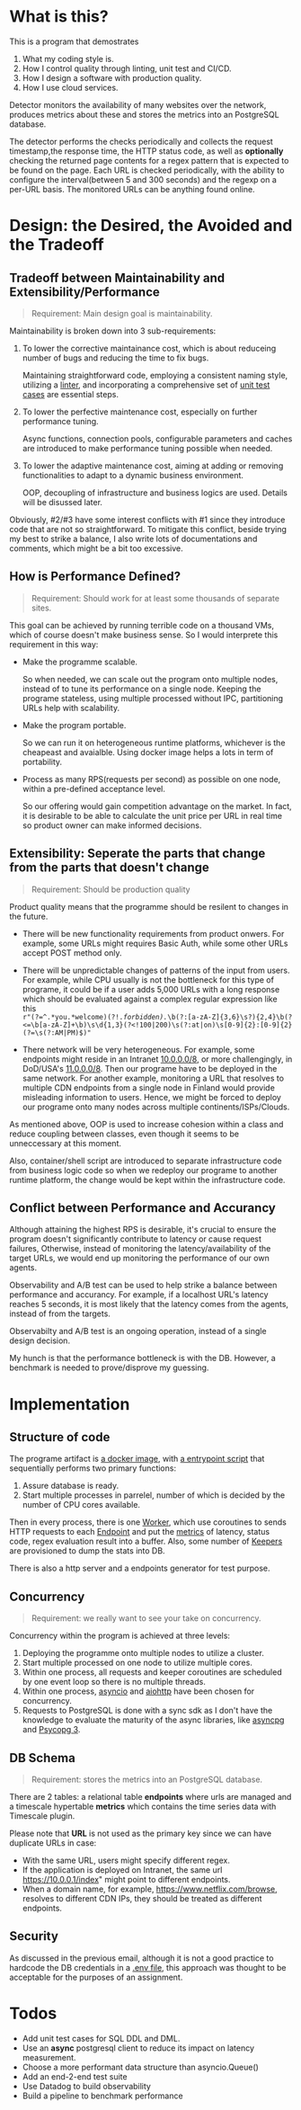 # What is this?
This is a program that demostrates
1. What my coding style is.
2. How I control quality through linting, unit test and CI/CD.
3. How I design a software with production quality.
4. How I use cloud services.

Detector monitors the availability of many websites over the network, produces metrics about these and stores the metrics into an PostgreSQL database.

The detector performs the checks periodically and collects the request timestamp,the response time, the HTTP status code, as well as **optionally** checking the returned page contents for a regex pattern that is expected to be found on the page. 
Each URL is checked periodically, with the ability to configure the interval(between 5 and 300 seconds) and the regexp on a per-URL basis. The monitored URLs can be anything found online.

# Design: the Desired, the Avoided and the Tradeoff

## Tradeoff between Maintainability and Extensibility/Performance
> Requirement: Main design goal is maintainability.

Maintainability is broken down into 3 sub-requirements:
1. To lower the corrective maintainance cost, which is about reduceing number of bugs and reducing the time to fix bugs.

    Maintaining straightforward code, employing a consistent naming style, utilizing a [linter](./.pylintrc), and incorporating a comprehensive set of [unit test cases](./test/) are essential steps.

2. To lower the perfective maintenance cost, especially on further performance tuning.

    Async functions, connection pools, configurable parameters and caches are introduced to make performance tuning possible when needed.

3. To lower the adaptive maintenance cost, aiming at adding or removing functionalities to adapt to a dynamic business environment.

    OOP, decoupling of infrastructure and business logics are used. Details will be disussed later.

Obviously, #2/#3 have some interest conflicts with #1 since they introduce code that are not so straightforward. To mitigate this conflict, beside trying my best to strike a balance, I also write lots of documentations and comments, which might be a bit too excessive.

## How is Performance Defined?
> Requirement: Should work for at least some thousands of separate sites.

This goal can be achieved by running terrible code on a thousand VMs, which of course doesn't make business sense. So I would interprete this requirement in this way:
- Make the programme scalable.

    So when needed, we can scale out the program onto multiple nodes, instead of to tune its performance on a single node.
    Keeping the programe stateless, using multiple processed without IPC, partitioning URLs help with scalability.
- Make the program portable.

    So we can run it on heterogeneous runtime platforms, whichever is the cheapeast and avaialble. Using docker image helps a lots in term of portability. 
- Process as many RPS(requests per second) as possible on one node, within a pre-defined acceptance level.

    So our offering would gain competition advantage on the market. In fact, it is desirable to be able to calculate the unit price per URL in real time so product owner can make informed decisions.

## Extensibility: Seperate the parts that change from the parts that doesn't change
> Requirement: Should be production quality

Product quality means that the programme should be resilent to changes in the future.

- There will be new functionality requirements from product onwers.
For example, some URLs might requires Basic Auth, while some other URLs accept POST method only. 

- There will be unpredictable changes of patterns of the input from users. For example, while CPU usually is not the bottleneck for this type of programe, it could be if a user adds 5,000 URLs with a long response which should be evaluated against a complex regular expression like this <code> r"(?=^.*you.*welcome)(?!.*forbidden).*\b(?:[a-zA-Z]{3,6}\s?){2,4}\b(?<=\b[a-zA-Z]+\b)\s\d{1,3}(?<!100|200)\s(?:at|on)\s[0-9]{2}:[0-9]{2}(?=\s(?:AM|PM)$)"</code>

- There network will be very heterogeneous.
For example, some endpoints might reside in an Intranet [10.0.0.0/8](https://en.wikipedia.org/wiki/Private_network), or more challengingly, in DoD/USA's [11.0.0.0/8](https://news.ycombinator.com/item?id=10006534). Then our programe have to be deployed in the same network.
For another example, monitoring a URL that resolves to multiple CDN endpoints from a single node in Finland would provide misleading information to users. Hence, we might be forced to deploy our programe onto many nodes across multiple continents/ISPs/Clouds.

As mentioned above, OOP is used to increase cohesion within a class and reduce coupling between classes, even though it seems to be unneccessary at this moment.

Also, container/shell script are introduced to separate infrastructure code from business logic code so when we redeploy our programe to another runtime platform, the change would be kept within the infrastructure code.

## Conflict between Performance and Accurancy 
Although attaining the highest RPS is desirable, it's crucial to ensure the program doesn't significantly contribute to latency or cause request failures, Otherwise, instead of monitoring the latency/availability of the target URLs, we would end up monitoring the performance of our own agents.

Observability and A/B test can be used to help strike a balance between performance and accurancy. For example, if a localhost URL's latency reaches 5 seconds, it is most likely that the latency comes from the agents, instead of from the targets.

Observabilty and A/B test is an ongoing operation, instead of a single design decision.

My hunch is that the performance bottleneck is with the DB. However, a benchmark is needed to prove/disprove my guessing.

# Implementation
## Structure of code
The programe artifact is [a docker image](./Dockerfile), with [a entrypoint script](./entrypoint.sh) that sequentially performs two primary functions:
1. Assure database is ready.
2. Start multiple processes in parrelel, number of which is decided by the number of CPU cores available.

Then in every process, there is one [Worker](./src/worker.py), which use coroutines to sends HTTP requests to each [Endpoint](./src/endpoint.py) and put the [metrics](./src/metrics.py) of latency, status code, regex evaluation result into a buffer. Also, some number of [Keepers](./src/Keeper.py) are provisioned to dump the stats into DB. 

There is also a http server and a endpoints generator for test purpose.

## Concurrency 
> Requirement: we really want to see your take on concurrency.

Concurrency within the program is achieved at three levels:

1. Deploying the programme onto multiple nodes to utilize a cluster.
2. Start multiple processed on one node to utilize multiple cores.
3. Within one process, all requests and keeper coroutines are scheduled by one event loop so there is no multiple threads.
4. Within one process, [asyncio](https://docs.python.org/3/library/asyncio.html) and [aiohttp](https://docs.aiohttp.org/en/stable/) have been chosen for concurrency.
5. Requests to PostgreSQL is done with a sync sdk as I don't have the knowledge to evaluate the maturity of the async libraries, like [asyncpg](https://github.com/MagicStack/asyncpg) and [Psycopg 3](https://www.psycopg.org/psycopg3/docs/advanced/async.html).

## DB Schema
> Requirement: stores the metrics into an PostgreSQL database.

There are 2 tables: a relational table **endpoints** where urls are managed and a timescale hypertable **metrics** which contains the time series data with Timescale plugin.

Please note that **URL** is not used as the primary key since we can have duplicate URLs in case:
- With the same URL, users might specify different regex. 
- If the application is deployed on Intranet, the same url https://10.0.0.1/index" might point to different endpoints.
- When a domain name, for example, https://www.netflix.com/browse, resolves to different CDN IPs, they should be treated as different endpoints.

## Security
As discussed in the previous email, although it is not a good practice to hardcode the DB credentials in a [.env file](./.env), this approach was thought to be acceptable for the purposes of an assignment.

# Todos
- Add unit test cases for SQL DDL and DML.
- Use an **async** postgresql client to reduce its impact on latency measurement.
- Choose a more performant data structure than asyncio.Queue()
- Add an end-2-end test suite
- Use Datadog to build observability
- Build a pipeline to benchmark performance
